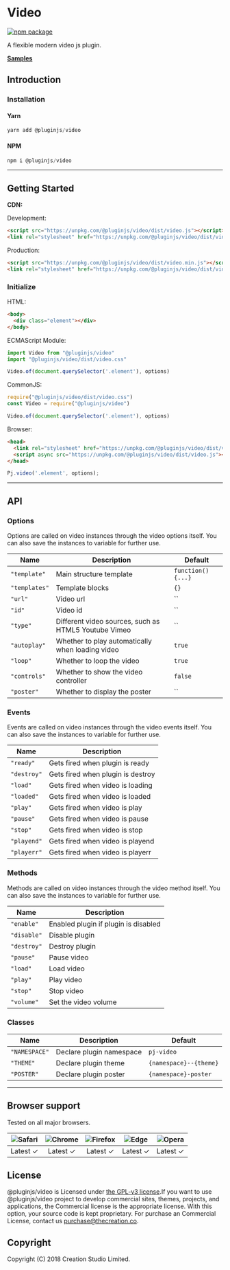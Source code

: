 # Video

[![npm package](https://img.shields.io/npm/v/@pluginjs/video.svg)](https://www.npmjs.com/package/@pluginjs/video)

A flexible modern video js plugin.

**[Samples](https://codesandbox.io/s/github/pluginjs/plugin.js/tree/master/modules/video/samples)**

## Introduction

### Installation

#### Yarn

```javascript
yarn add @pluginjs/video
```

#### NPM

```javascript
npm i @pluginjs/video
```

---

## Getting Started

**CDN:**

Development:

```html
<script src="https://unpkg.com/@pluginjs/video/dist/video.js"></script>
<link rel="stylesheet" href="https://unpkg.com/@pluginjs/video/dist/video.css">
```

Production:

```html
<script src="https://unpkg.com/@pluginjs/video/dist/video.min.js"></script>
<link rel="stylesheet" href="https://unpkg.com/@pluginjs/video/dist/video.min.css">
```

### Initialize

HTML:

```html
<body>
  <div class="element"></div>
</body>
```

ECMAScript Module:

```javascript
import Video from "@pluginjs/video"
import "@pluginjs/video/dist/video.css"

Video.of(document.querySelector('.element'), options)
```

CommonJS:

```javascript
require("@pluginjs/video/dist/video.css")
const Video = require("@pluginjs/video")

Video.of(document.querySelector('.element'), options)
```

Browser:

```html
<head>
  <link rel="stylesheet" href="https://unpkg.com/@pluginjs/video/dist/video.css">
  <script async src="https://unpkg.com/@pluginjs/video/dist/video.js"></script>
</head>
```

```javascript
Pj.video('.element', options);
```

---

## API

### Options

Options are called on video instances through the video options itself.
You can also save the instances to variable for further use.

Name | Description | Default
-----|--------------|-----
`"template"` | Main structure template | `function() {...}`
`"templates"` | Template blocks | `{}`
`"url"` | Video url | ``
`"id"` | Video id | ``
`"type"` | Different video sources, such as HTML5 Youtube Vimeo | ``
`"autoplay"` | Whether to play automatically when loading video | `true`
`"loop"` | Whether to loop the video | `true`
`"controls"` | Whether to show the video controller | `false`
`"poster"` | Whether to display the poster | ``

### Events

Events are called on video instances through the video events itself.
You can also save the instances to variable for further use.

Name | Description
-----|-----
`"ready"` | Gets fired when plugin is ready
`"destroy"` | Gets fired when plugin is destroy
`"load"` | Gets fired when video is loading
`"loaded"` | Gets fired when video is loaded
`"play"` | Gets fired when video is play
`"pause"` | Gets fired when video is pause
`"stop"` | Gets fired when video is stop
`"playend"` | Gets fired when video is playend
`"playerr"` | Gets fired when video is playerr

### Methods

Methods are called on video instances through the video method itself.
You can also save the instances to variable for further use.

Name | Description
-----|-----
`"enable"` | Enabled plugin if plugin is disabled
`"disable"` | Disable plugin
`"destroy"` | Destroy plugin
`"pause"` | Pause  video
`"load"` | Load video
`"play"` | Play video
`"stop"` | Stop video
`"volume"` | Set the video volume

### Classes

Name | Description | Default
-----|------|------
`"NAMESPACE"` | Declare plugin namespace | `pj-video`
`"THEME"` | Declare plugin theme | `{namespace}--{theme}`
`"POSTER"` | Declare plugin poster | `{namespace}-poster`
---

## Browser support

Tested on all major browsers.

| <img src="https://raw.githubusercontent.com/alrra/browser-logos/master/src/safari/safari_32x32.png" alt="Safari"> | <img src="https://raw.githubusercontent.com/alrra/browser-logos/master/src/chrome/chrome_32x32.png" alt="Chrome"> | <img src="https://raw.githubusercontent.com/alrra/browser-logos/master/src/firefox/firefox_32x32.png" alt="Firefox"> | <img src="https://raw.githubusercontent.com/alrra/browser-logos/master/src/edge/edge_32x32.png" alt="Edge"> | <img src="https://raw.githubusercontent.com/alrra/browser-logos/master/src/opera/opera_32x32.png" alt="Opera"> |
|:--:|:--:|:--:|:--:|:--:|
| Latest ✓ | Latest ✓ | Latest ✓ | Latest ✓ | Latest ✓ |

## License

@pluginjs/video is Licensed under [the GPL-v3 license](LICENSE).If you want to use @pluginjs/video project to develop commercial sites, themes, projects, and applications, the Commercial license is the appropriate license. With this option, your source code is kept proprietary. For purchase an Commercial License, contact us purchase@thecreation.co.

## Copyright

Copyright (C) 2018 Creation Studio Limited.